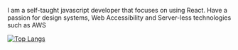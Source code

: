 I am a self-taught javascript developer that focuses on using React. Have a passion for design systems, Web Accessibility and Server-less technologies such as AWS 


[![Top Langs](https://github-readme-stats.vercel.app/api/top-langs/?username=matthewdavis18)](https://github.com/anuraghazra/github-readme-stats)
